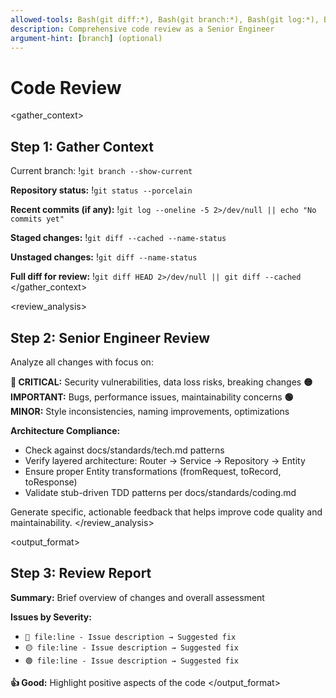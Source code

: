 ```yaml
---
allowed-tools: Bash(git diff:*), Bash(git branch:*), Bash(git log:*), Bash(git status:*), Bash(git show:*), Bash(echo:*)
description: Comprehensive code review as a Senior Engineer
argument-hint: [branch] (optional)
---
```


# Code Review

<gather_context>
## Step 1: Gather Context

Current branch: !`git branch --show-current`

**Repository status:**
!`git status --porcelain`

**Recent commits (if any):**
!`git log --oneline -5 2>/dev/null || echo "No commits yet"`

**Staged changes:**
!`git diff --cached --name-status`

**Unstaged changes:**
!`git diff --name-status`

**Full diff for review:**
!`git diff HEAD 2>/dev/null || git diff --cached`
</gather_context>

<review_analysis>
## Step 2: Senior Engineer Review

<subagent name="analyst">
Analyze all changes with focus on:

**🔴 CRITICAL:** Security vulnerabilities, data loss risks, breaking changes
**🟡 IMPORTANT:** Bugs, performance issues, maintainability concerns
**🟢 MINOR:** Style inconsistencies, naming improvements, optimizations

**Architecture Compliance:**
- Check against docs/standards/tech.md patterns
- Verify layered architecture: Router → Service → Repository → Entity
- Ensure proper Entity transformations (fromRequest, toRecord, toResponse)
- Validate stub-driven TDD patterns per docs/standards/coding.md

Generate specific, actionable feedback that helps improve code quality and maintainability.
</subagent>
</review_analysis>

<output_format>
## Step 3: Review Report

**Summary:** Brief overview of changes and overall assessment

**Issues by Severity:**
- `🔴 file:line - Issue description → Suggested fix`
- `🟡 file:line - Issue description → Suggested fix`
- `🟢 file:line - Issue description → Suggested fix`

**👍 Good:** Highlight positive aspects of the code
</output_format>